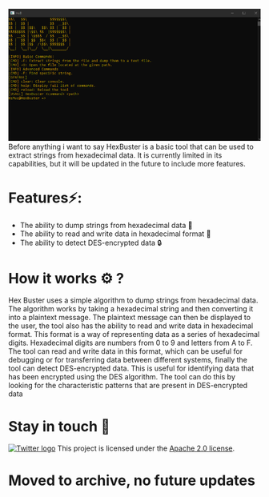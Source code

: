
![Alt Text](https://github.com/Mes2d/HxB/blob/main/HexBusterChildPhoto.png)
Before anything i want to say HexBuster is a basic tool that can be used to extract strings from hexadecimal data. It is currently limited in its capabilities, but it will be updated in the future to include more features.
# Features⚡:
- The ability to dump strings from hexadecimal data 👜
- The ability to read and write data in hexadecimal format 📖
- The ability to detect DES-encrypted data 🔒
# How it works ⚙ ?
Hex Buster uses a simple algorithm to dump strings from hexadecimal data. The algorithm works by taking a hexadecimal string and then converting it into a plaintext message. The plaintext message can then be displayed to the user, the tool also has the ability to read and write data in hexadecimal format. This format is a way of representing data as a series of hexadecimal digits. Hexadecimal digits are numbers from 0 to 9 and letters from A to F. The tool can read and write data in this format, which can be useful for debugging or for transferring data between different systems, finally the tool can detect DES-encrypted data. This is useful for identifying data that has been encrypted using the DES algorithm. The tool can do this by looking for the characteristic patterns that are present in DES-encrypted data

# Stay in touch 🤙
<a href="https://twitter.com/xdenlz"><img src="https://user-images.githubusercontent.com/106308342/208211675-c2459c4d-0420-4d2c-8b21-31f39b9615ee.png" alt="Twitter logo" width="50"></a>
This project is licensed under the [Apache 2.0 license](https://github.com/Mes2d/HxB/blob/main/HxB/LICENSE.txt).

# Moved to archive, no future updates
